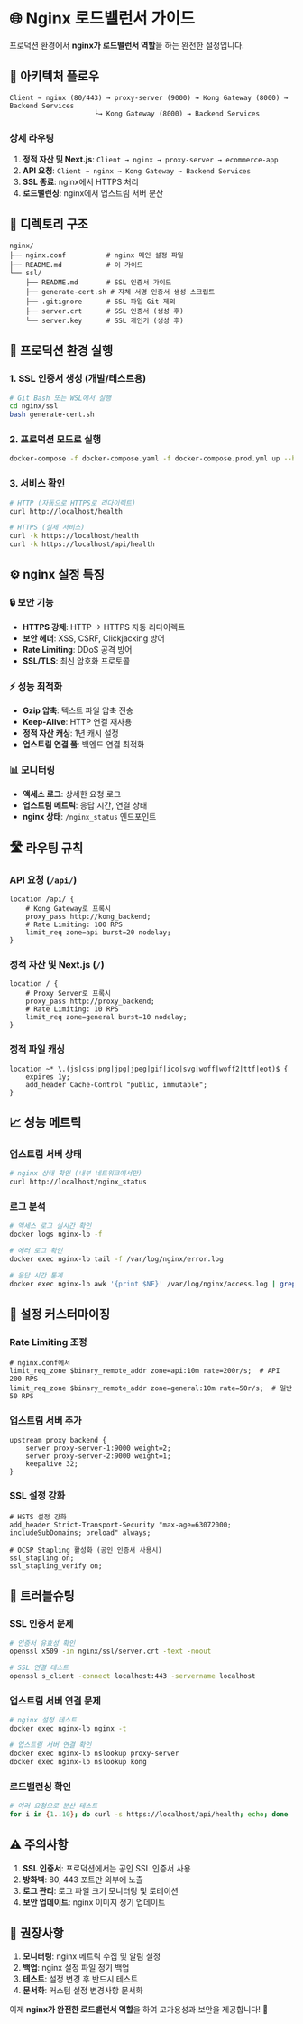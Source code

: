 # 🌐 Nginx 로드밸런서 가이드

프로덕션 환경에서 **nginx가 로드밸런서 역할**을 하는 완전한 설정입니다.

## 🔄 아키텍처 플로우

```
Client → nginx (80/443) → proxy-server (9000) → Kong Gateway (8000) → Backend Services
                     └→ Kong Gateway (8000) → Backend Services
```

### 상세 라우팅

1. **정적 자산 및 Next.js**: `Client → nginx → proxy-server → ecommerce-app`
2. **API 요청**: `Client → nginx → Kong Gateway → Backend Services`
3. **SSL 종료**: nginx에서 HTTPS 처리
4. **로드밸런싱**: nginx에서 업스트림 서버 분산

## 📁 디렉토리 구조

```
nginx/
├── nginx.conf          # nginx 메인 설정 파일
├── README.md           # 이 가이드
└── ssl/
    ├── README.md       # SSL 인증서 가이드
    ├── generate-cert.sh # 자체 서명 인증서 생성 스크립트
    ├── .gitignore      # SSL 파일 Git 제외
    ├── server.crt      # SSL 인증서 (생성 후)
    └── server.key      # SSL 개인키 (생성 후)
```

## 🚀 프로덕션 환경 실행

### 1. SSL 인증서 생성 (개발/테스트용)
```bash
# Git Bash 또는 WSL에서 실행
cd nginx/ssl
bash generate-cert.sh
```

### 2. 프로덕션 모드로 실행
```bash
docker-compose -f docker-compose.yaml -f docker-compose.prod.yml up --build -d
```

### 3. 서비스 확인
```bash
# HTTP (자동으로 HTTPS로 리다이렉트)
curl http://localhost/health

# HTTPS (실제 서비스)
curl -k https://localhost/health
curl -k https://localhost/api/health
```

## ⚙️ nginx 설정 특징

### 🔒 보안 기능
- **HTTPS 강제**: HTTP → HTTPS 자동 리다이렉트
- **보안 헤더**: XSS, CSRF, Clickjacking 방어
- **Rate Limiting**: DDoS 공격 방어
- **SSL/TLS**: 최신 암호화 프로토콜

### ⚡ 성능 최적화
- **Gzip 압축**: 텍스트 파일 압축 전송
- **Keep-Alive**: HTTP 연결 재사용
- **정적 자산 캐싱**: 1년 캐시 설정
- **업스트림 연결 풀**: 백엔드 연결 최적화

### 📊 모니터링
- **액세스 로그**: 상세한 요청 로그
- **업스트림 메트릭**: 응답 시간, 연결 상태
- **nginx 상태**: `/nginx_status` 엔드포인트

## 🛣️ 라우팅 규칙

### API 요청 (`/api/`)
```nginx
location /api/ {
    # Kong Gateway로 프록시
    proxy_pass http://kong_backend;
    # Rate Limiting: 100 RPS
    limit_req zone=api burst=20 nodelay;
}
```

### 정적 자산 및 Next.js (`/`)
```nginx
location / {
    # Proxy Server로 프록시
    proxy_pass http://proxy_backend;
    # Rate Limiting: 10 RPS
    limit_req zone=general burst=10 nodelay;
}
```

### 정적 파일 캐싱
```nginx
location ~* \.(js|css|png|jpg|jpeg|gif|ico|svg|woff|woff2|ttf|eot)$ {
    expires 1y;
    add_header Cache-Control "public, immutable";
}
```

## 📈 성능 메트릭

### 업스트림 서버 상태
```bash
# nginx 상태 확인 (내부 네트워크에서만)
curl http://localhost/nginx_status
```

### 로그 분석
```bash
# 액세스 로그 실시간 확인
docker logs nginx-lb -f

# 에러 로그 확인
docker exec nginx-lb tail -f /var/log/nginx/error.log

# 응답 시간 통계
docker exec nginx-lb awk '{print $NF}' /var/log/nginx/access.log | grep -E '^[0-9]' | sort -n
```

## 🔧 설정 커스터마이징

### Rate Limiting 조정
```nginx
# nginx.conf에서
limit_req_zone $binary_remote_addr zone=api:10m rate=200r/s;  # API 200 RPS
limit_req_zone $binary_remote_addr zone=general:10m rate=50r/s;  # 일반 50 RPS
```

### 업스트림 서버 추가
```nginx
upstream proxy_backend {
    server proxy-server-1:9000 weight=2;
    server proxy-server-2:9000 weight=1;
    keepalive 32;
}
```

### SSL 설정 강화
```nginx
# HSTS 설정 강화
add_header Strict-Transport-Security "max-age=63072000; includeSubDomains; preload" always;

# OCSP Stapling 활성화 (공인 인증서 사용시)
ssl_stapling on;
ssl_stapling_verify on;
```

## 🚨 트러블슈팅

### SSL 인증서 문제
```bash
# 인증서 유효성 확인
openssl x509 -in nginx/ssl/server.crt -text -noout

# SSL 연결 테스트
openssl s_client -connect localhost:443 -servername localhost
```

### 업스트림 서버 연결 문제
```bash
# nginx 설정 테스트
docker exec nginx-lb nginx -t

# 업스트림 서버 연결 확인
docker exec nginx-lb nslookup proxy-server
docker exec nginx-lb nslookup kong
```

### 로드밸런싱 확인
```bash
# 여러 요청으로 분산 테스트
for i in {1..10}; do curl -s https://localhost/api/health; echo; done
```

## ⚠️ 주의사항

1. **SSL 인증서**: 프로덕션에서는 공인 SSL 인증서 사용
2. **방화벽**: 80, 443 포트만 외부에 노출
3. **로그 관리**: 로그 파일 크기 모니터링 및 로테이션
4. **보안 업데이트**: nginx 이미지 정기 업데이트

## 🎯 권장사항

1. **모니터링**: nginx 메트릭 수집 및 알림 설정
2. **백업**: nginx 설정 파일 정기 백업
3. **테스트**: 설정 변경 후 반드시 테스트
4. **문서화**: 커스텀 설정 변경사항 문서화

이제 **nginx가 완전한 로드밸런서 역할**을 하여 고가용성과 보안을 제공합니다! 🚀